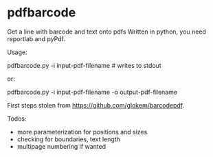 # pdfbarcode
Get a line with barcode and text onto pdfs
Written in python, you need reportlab and pyPdf.

Usage:

pdfbarcode.py -i input-pdf-filename  # writes to stdout

or:

pdfbarcode.py -i input-pdf-filename -o output-pdf-filename

First steps stolen from https://github.com/glokem/barcodepdf.

Todos: 
- more parameterization for positions and sizes
- checking for boundaries, text length
- multipage numbering if wanted






